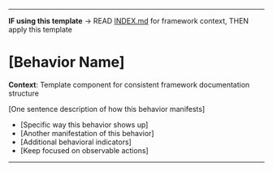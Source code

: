 
---

**IF using this template** → READ [INDEX.md](../INDEX.md#system-structure) for framework context, THEN apply this template


# [Behavior Name]

**Context**: Template component for consistent framework documentation structure



[One sentence description of how this behavior manifests]

- [Specific way this behavior shows up]
- [Another manifestation of this behavior]
- [Additional behavioral indicators]
- [Keep focused on observable actions]

---
